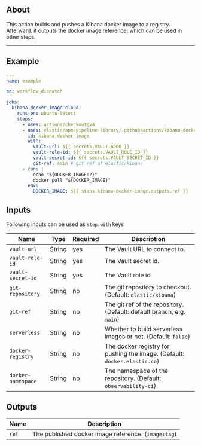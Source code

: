 ## About

This action builds and pushes a Kibana docker image to a registry.
Afterward, it outputs the docker image reference, which can be used in other steps.
___

## Example

```yaml
---
name: example

on: workflow_dispatch

jobs:
  kibana-docker-image-cloud:
    runs-on: ubuntu-latest
    steps:
      - uses: actions/checkout@v4
      - uses: elastic/apm-pipeline-library/.github/actions/kibana-docker-image@current
        id: kibana-docker-image
        with:
          vault-url: ${{ secrets.VAULT_ADDR }}
          vault-role-id: ${{ secrets.VAULT_ROLE_ID }}
          vault-secret-id: ${{ secrets.VAULT_SECRET_ID }}
          git-ref: main # git ref of elastic/kibana
      - run: |
          echo "${DOCKER_IMAGE:?}"
          docker pull "${DOCKER_IMAGE}"
        env:
          DOCKER_IMAGE: ${{ steps.kibana-docker-image.outputs.ref }}


```

## Inputs

Following inputs can be used as `step.with` keys

| Name                | Type   | Required | Description                                                               |
|---------------------|--------|----------|---------------------------------------------------------------------------|
| `vault-url`         | String | yes      | The Vault URL to connect to.                                              |
| `vault-role-id`     | String | yes      | The Vault secret id.                                                      |
| `vault-secret-id`   | String | yes      | The Vault role id.                                                        |
| `git-repository`    | String | no       | The git repository to checkout. (Default: `elastic/kibana`)               |
| `git-ref`           | String | no       | The git ref of the repository. (Default: default branch, e.g. `main`)     |
| `serverless`        | String | no       | Whether to build serverless images or not. (Default: `false`)             |
| `docker-registry`   | String | no       | The docker registry for pushing the image. (Default: `docker.elastic.co`) |
| `docker-namespace`  | String | no       | The namespace of the repository. (Default: `observability-ci`)            |

## Outputs

| Name   | Description                                         |
|--------|-----------------------------------------------------|
| `ref`  | The published docker image reference. (`image:tag`) |
